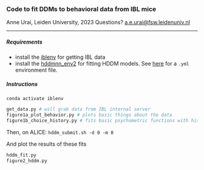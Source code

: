 ### Code to fit DDMs to behavioral data from IBL mice

Anne Urai, Leiden University, 2023
Questions? a.e.urai@fsw.leidenuniv.nl

---

##### Requirements
- install the [iblenv](https://github.com/int-brain-lab/iblenv) for getting IBL data
- install the [hddmnn_env2](https://github.com/hddm-devs/hddm#installation) for fitting HDDM models. See [here](https://github.com/anne-urai/2022_Urai_choicehistory_MEG/blob/main/hddmnn_env2.yml) for a `.yml` environment file.

##### Instructions

`conda activate iblenv`

```python
get_data.py # will grab data from IBL internal server
figure1a_plot_behavior.py # plots basic things about the data
figure1b_choice_history.py # fits basic psychometric functions with history terms
```

Then, on ALICE:
`hddm_submit.sh -d 0 -m 0`

And plot the results of these fits
```python
hddm_fit.py
figure2_hddm.py
```

